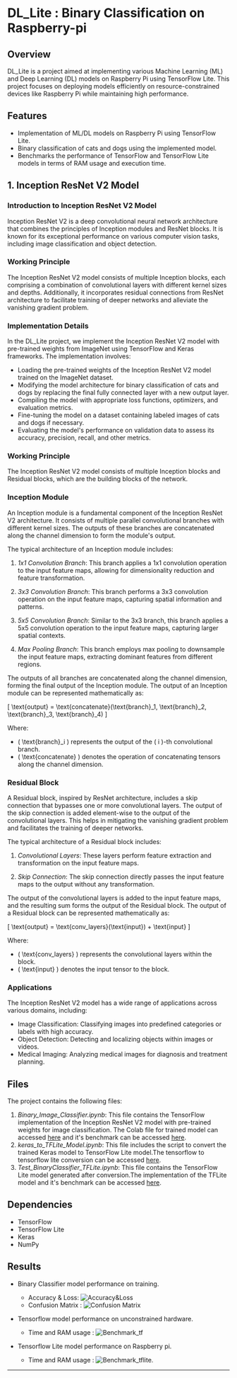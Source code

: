 # DL_Lite : Binary Classification on Raspberry-pi

## Overview

DL_Lite is a project aimed at implementing various Machine Learning (ML) and Deep Learning (DL) models on Raspberry Pi using TensorFlow Lite. This project focuses on deploying models efficiently on resource-constrained devices like Raspberry Pi while maintaining high performance.

## Features

- Implementation of ML/DL models on Raspberry Pi using TensorFlow Lite.
- Binary classification of cats and dogs using the implemented model.
- Benchmarks the performance of TensorFlow and TensorFlow Lite models in terms of RAM usage and execution time.

## 1. Inception ResNet V2 Model

### Introduction to Inception ResNet V2 Model

Inception ResNet V2 is a deep convolutional neural network architecture that combines the principles of Inception modules and ResNet blocks. It is known for its exceptional performance on various computer vision tasks, including image classification and object detection.

### Working Principle

The Inception ResNet V2 model consists of multiple Inception blocks, each comprising a combination of convolutional layers with different kernel sizes and depths. Additionally, it incorporates residual connections from ResNet architecture to facilitate training of deeper networks and alleviate the vanishing gradient problem.

### Implementation Details

In the DL_Lite project, we implement the Inception ResNet V2 model with pre-trained weights from ImageNet using TensorFlow and Keras frameworks. The implementation involves:

- Loading the pre-trained weights of the Inception ResNet V2 model trained on the ImageNet dataset.
- Modifying the model architecture for binary classification of cats and dogs by replacing the final fully connected layer with a new output layer.
- Compiling the model with appropriate loss functions, optimizers, and evaluation metrics.
- Fine-tuning the model on a dataset containing labeled images of cats and dogs if necessary.
- Evaluating the model's performance on validation data to assess its accuracy, precision, recall, and other metrics.

### Working Principle

The Inception ResNet V2 model consists of multiple Inception blocks and Residual blocks, which are the building blocks of the network.

### Inception Module

An Inception module is a fundamental component of the Inception ResNet V2 architecture. It consists of multiple parallel convolutional branches with different kernel sizes. The outputs of these branches are concatenated along the channel dimension to form the module's output.

The typical architecture of an Inception module includes:

1. *1x1 Convolution Branch*: This branch applies a 1x1 convolution operation to the input feature maps, allowing for dimensionality reduction and feature transformation.

2. *3x3 Convolution Branch*: This branch performs a 3x3 convolution operation on the input feature maps, capturing spatial information and patterns.

3. *5x5 Convolution Branch*: Similar to the 3x3 branch, this branch applies a 5x5 convolution operation to the input feature maps, capturing larger spatial contexts.

4. *Max Pooling Branch*: This branch employs max pooling to downsample the input feature maps, extracting dominant features from different regions.

The outputs of all branches are concatenated along the channel dimension, forming the final output of the Inception module.
The output of an Inception module can be represented mathematically as:

\[ \text{output} = \text{concatenate}(\text{branch}_1, \text{branch}_2, \text{branch}_3, \text{branch}_4) \]

Where:
- \( \text{branch}_i \) represents the output of the \( i \)-th convolutional branch.
- \( \text{concatenate} \) denotes the operation of concatenating tensors along the channel dimension.


### Residual Block

A Residual block, inspired by ResNet architecture, includes a skip connection that bypasses one or more convolutional layers. The output of the skip connection is added element-wise to the output of the convolutional layers. This helps in mitigating the vanishing gradient problem and facilitates the training of deeper networks.

The typical architecture of a Residual block includes:

1. *Convolutional Layers*: These layers perform feature extraction and transformation on the input feature maps.

2. *Skip Connection*: The skip connection directly passes the input feature maps to the output without any transformation.

The output of the convolutional layers is added to the input feature maps, and the resulting sum forms the output of the Residual block.
The output of a Residual block can be represented mathematically as:

\[ \text{output} = \text{conv\_layers}(\text{input}) + \text{input} \]

Where:
- \( \text{conv\_layers} \) represents the convolutional layers within the block.
- \( \text{input} \) denotes the input tensor to the block.


### Applications

The Inception ResNet V2 model has a wide range of applications across various domains, including:

- Image Classification: Classifying images into predefined categories or labels with high accuracy.
- Object Detection: Detecting and localizing objects within images or videos.
- Medical Imaging: Analyzing medical images for diagnosis and treatment planning.

## Files

The project contains the following files:

1. *Binary_Image_Classifier.ipynb*: This file contains the TensorFlow implementation of the Inception ResNet V2 model with pre-trained weights for image classification. The Colab file for trained model can accessed [here](https://colab.research.google.com/drive/1ajVqBvHMBKsnVrHXw6Lx-3z0ApOU0mc8?usp=sharing#scrollTo=5brc0ettJBeH) and it's benchmark can be accessed [here](https://colab.research.google.com/drive/1__ov9MgOs4XaUcBo7BFnn1N4Rw36cRLD?usp=sharing#scrollTo=ke_3H3m9-DnK).
2. *keras_to_TFLite_Model.ipynb*: This file includes the script to convert the trained Keras model to TensorFlow Lite model.The tensorflow to tensorflow lite conversion can be accessed [here](https://colab.research.google.com/drive/1ijX0LAlUB5m2qAvWhXXqglYpbqftOnff?usp=sharing).
3. *Test_BinaryClassifier_TFLite.ipynb*: This file contains the TensorFlow Lite model generated after conversion.The implementation of the TFLite model and it's benchmark can be accessed [here](https://colab.research.google.com/drive/1P3G9qLZ8PJUeZJeGsG4N92lsId_cKciE?usp=sharing).


## Dependencies

- TensorFlow
- TensorFlow Lite
- Keras
- NumPy

## Results

- Binary Classifier model performance on training. 
    - Accuracy & Loss: ![Accuracy&Loss](./assets/Accuracy.png)
    - Confusion Matrix : ![Confusion Matrix](./assets/Confusion_Matrix.png)
  
-  Tensorflow model performance on unconstrained hardware. 
    - Time and RAM usage : ![Benchmark_tf](./assets/Benchmark_TF.png) 

- Tensorflow Lite model performance on Raspberry pi.
  -   Time and RAM usage : ![Benchmark_tflite](./assets/Benchmark_TFLite.png).

--- 
